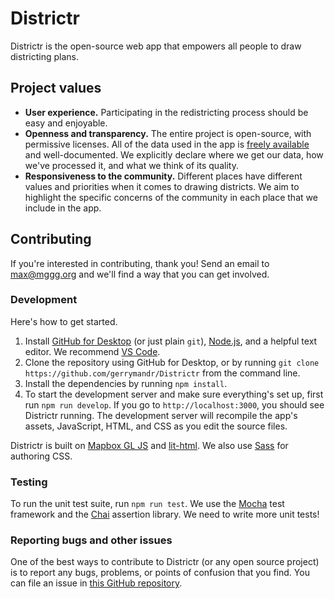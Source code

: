 # Districtr

Districtr is the open-source web app that empowers all people to draw districting plans.

## Project values

- **User experience.** Participating in the redistricting process should be easy and enjoyable.
- **Openness and transparency.** The entire project is open-source, with permissive licenses.
  All of the data used in the app is [freely available](https://github.com/mggg-states) and well-documented.
  We explicitly declare where we get our data, how we've processed it, and what we think of its quality.
- **Responsiveness to the community.** Different places have different values and priorities when
  it comes to drawing districts. We aim to highlight the specific concerns of the community in each place
  that we include in the app.

## Contributing

If you're interested in contributing, thank you! Send an email to [max@mggg.org](mailto:max@mggg.org)
and we'll find a way that you can get involved.

### Development

Here's how to get started. 

1. Install [GitHub for Desktop](https://desktop.github.com/) (or just plain `git`),
  [Node.js](https://nodejs.org/en/), and a helpful text editor. We recommend
  [VS Code](https://code.visualstudio.com/).
2. Clone the repository using GitHub for Desktop, or by running
  `git clone https://github.com/gerrymandr/Districtr` from the command line.
3. Install the dependencies by running `npm install`.
4. To start the development server and make sure everything's set up, first run `npm run develop`.
  If you go to `http://localhost:3000`, you should see Districtr running. The development
  server will recompile the app's assets, JavaScript, HTML, and CSS as you edit the source files.

Districtr is built on [Mapbox GL JS](https://docs.mapbox.com/mapbox-gl-js/api/)
and [lit-html](https://lit-html.polymer-project.org/guide). We also use [Sass](https://sass-lang.com/)
for authoring CSS.

### Testing

To run the unit test suite, run `npm run test`. We use the [Mocha](https://mochajs.org/)
test framework and the [Chai](https://www.chaijs.com/) assertion library.
We need to write more unit tests!

### Reporting bugs and other issues

One of the best ways to contribute to Districtr (or any open source project) is
to report any bugs, problems, or points of confusion that you find. You can file an
issue in [this GitHub repository](https://github.com/gerrymandr/Districtr/issues).
